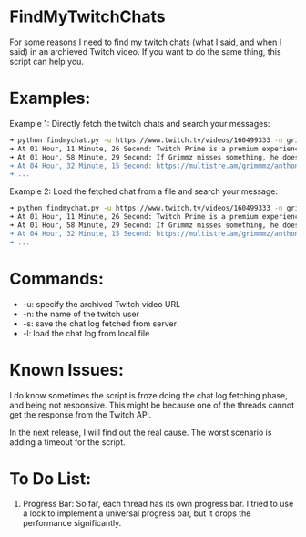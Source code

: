 # FindMyTwitchChats

For some reasons I need to find my twitch chats (what I said, and when I said) in an archieved Twitch video.
If you want to do the same thing, this script can help you.

# Examples:

Example 1: Directly fetch the twitch chats and search your messages:
```bash
➜ python findmychat.py -u https://www.twitch.tv/videos/160499333 -n grimlinzbot -s grimmmz
➜ At 01 Hour, 11 Minute, 26 Second: Twitch Prime is a premium experience on Twitch that is included with an Amazon Prime membership. ➜ A FREE CHANNEL SUBSCRIPTION EVERY 30 DAYS TO BE USED ON ANY PARTNERED CHANNEL, ad-free viewing on Twitch, exclusive emotes, and chat badge.
➜ At 01 Hour, 58 Minute, 29 Second: If Grimmz misses something, he doesn't use chat to go back for it
➜ At 04 Hour, 32 Minute, 15 Second: https://multistre.am/grimmmz/anthony_kongphan/layout3/
➜ ...
```

Example 2: Load the fetched chat from a file and search your message:
```bash
➜ python findmychat.py -u https://www.twitch.tv/videos/160499333 -n grimlinzbot -l grimmmz
➜ At 01 Hour, 11 Minute, 26 Second: Twitch Prime is a premium experience on Twitch that is included with an Amazon Prime membership. ➜ A FREE CHANNEL SUBSCRIPTION EVERY 30 DAYS TO BE USED ON ANY PARTNERED CHANNEL, ad-free viewing on Twitch, exclusive emotes, and chat badge.
➜ At 01 Hour, 58 Minute, 29 Second: If Grimmz misses something, he doesn't use chat to go back for it
➜ At 04 Hour, 32 Minute, 15 Second: https://multistre.am/grimmmz/anthony_kongphan/layout3/
➜ ...
```

# Commands:
* -u: specify the archived Twitch video URL
* -n: the name of the twitch user
* -s: save the chat log fetched from server
* -l: load the chat log from local file

# Known Issues:

I do know sometimes the script is froze doing the chat log fetching phase, and being not responsive.
This might be because one of the threads cannot get the response from the Twitch API.

In the next release, I will find out the real cause. The worst scenario is adding a timeout for the script.

# To Do List:

1. Progress Bar:
So far, each thread has its own progress bar. I tried to use a lock to implement a universal progress bar, but 
it drops the performance significantly.
